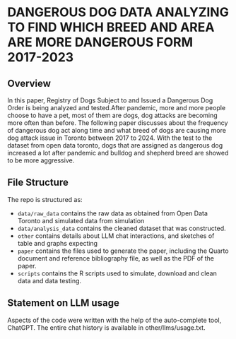 # DANGEROUS DOG DATA ANALYZING TO FIND WHICH BREED AND AREA ARE MORE DANGEROUS FORM 2017-2023

## Overview

In this paper, Registry of Dogs Subject to and Issued a Dangerous Dog Order is being analyzed and tested.After pandemic, more and more people choose to have a pet, most of them are dogs, dog attacks are becoming more often than before. The following paper discusses about the frequency of dangerous dog act along time and what breed of dogs are causing more dog attack issue in Toronto between 2017 to 2024. With the test to the dataset from open data toronto, dogs that are assigned as dangerous dog increased a lot after pandemic and bulldog and shepherd breed are showed to be more aggressive.


## File Structure

The repo is structured as:

-   `data/raw_data` contains the raw data as obtained from Open Data Toronto and simulated data from simulation
-   `data/analysis_data` contains the cleaned dataset that was constructed.
-   `other` contains details about LLM chat interactions, and sketches of table and graphs expecting
-   `paper` contains the files used to generate the paper, including the Quarto document and reference bibliography file, as well as the PDF of the paper. 
-   `scripts` contains the R scripts used to simulate, download and clean data and data testing.


## Statement on LLM usage

Aspects of the code were written with the help of the auto-complete tool, ChatGPT. The entire chat history is available in other/llms/usage.txt.

